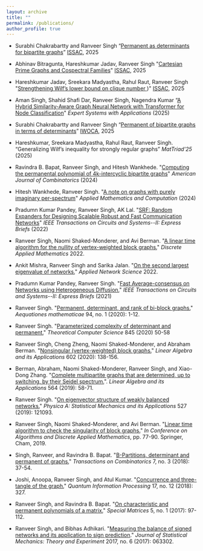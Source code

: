 ```yaml
---
layout: archive
title: ""
permalink: /publications/
author_profile: true
---
```

- Surabhi Chakrabartty and Ranveer Singh “[Permanent as determinants for bipartite graphs](https://arxiv.org/pdf/2503.08128)” [ISSAC](https://www.issac-conference.org/2025/), 2025
- Abhinav Bitragunta, Hareshkumar Jadav, Ranveer Singh "[Cartesian Prime Graphs and Cospectral Families](https://arxiv.org/pdf/2505.24358)" [ISSAC](https://www.issac-conference.org/2025/), 2025
- Hareshkumar Jadav, Sreekara Madyastha, Rahul Raut, Ranveer Singh "[Strengthening Wilf’s lower bound on clique number ](https://arxiv.org/pdf/2504.04836))" [ISSAC](https://www.issac-conference.org/2025/), 2025
- Aman Singh, Shahid Shafi Dar, Ranveer Singh, Nagendra Kumar “[A Hybrid Similarity-Aware Graph Neural Network with Transformer for Node Classification](https://www.sciencedirect.com/science/article/pii/S0957417425009145?dgcid=coauthor)" *Expert Systems with Applications* (2025)
- Surabhi Chakrabartty and Ranveer Singh “[Permanent of bipartite graphs in terms of determinants](https://arxiv.org/pdf/2503.08128)” [IWOCA](https://www.cs.montana.edu/bhz/iwoca2025/), 2025
- Hareshkumar, Sreekara Madyastha, Rahul Raut, Ranveer Singh. “Generalizing Wilf’s inequality for strongly regular graphs” *MatTriad'25* (2025)
- Ravindra B. Bapat, Ranveer Singh, and Hitesh Wankhede. "[Computing the permanental polynomial of
4k-intercyclic bipartite graphs](https://ajcombinatorics.org/Volume3/V3.04.pdf)" *American Journal of Combinatorics* (2024)
- Hitesh Wankhede, Ranveer Singh. "[A note on graphs with purely imaginary per-spectrum](https://www.sciencedirect.com/science/article/pii/S0096300324002248)" *Applied Mathematics and Computation* (2024)
- Pradumn Kumar Pandey, Ranveer Singh, AK Lal. "[SRF: Random Expanders for Designing Scalable Robust and Fast Communication Networks](https://ieeexplore.ieee.org/document/9837309?fbclid=IwAR1lYzBM9PR6LuNtmOv9-NAeIBC-MnW6uHm1afAKS0_gqDvxsmM_DPn5HFM)" *IEEE Transactions on Circuits and Systems--II: Express Briefs* (2022)

- Ranveer Singh, Naomi Shaked-Monderer, and Avi Berman. "[A linear time algorithm for the nullity of vertex-weighted block graphs.](https://www.sciencedirect.com/science/article/pii/S0166218X20305588)" *Discrete Applied Mathematics* 2022.
  
- Ankit Mishra, Ranveer Singh and Sarika Jalan. "[On the second largest eigenvalue of networks.](https://appliednetsci.springeropen.com/articles/10.1007/s41109-022-00484-w)" *Applied Network Science* 2022.

- Pradumn Kumar Pandey, Ranveer Singh. "[Fast Average-consensus on Networks using Heterogeneous Diffusion.](https://ieeexplore.ieee.org/stamp/stamp.jsp?tp=&arnumber=9419863)" *IEEE Transactions on Circuits and Systems--II: Express Briefs* (2021)
  
- Ranveer Singh. "[Permanent, determinant, and rank of bi-block graphs.](https://link.springer.com/article/10.1007/s00010-019-00687-0#:~:text=Bi%2Dblock%20graphs%20are%20a,equal%20to%202q%20%5B8%5D.)" *Aequationes mathematicae* 94, no. 1 (2020): 1-12. 

- Ranveer Singh. "[Parameterized complexity of  determinant and permanent.](https://www.sciencedirect.com/science/article/pii/S0304397520304941)" *Theoretical Computer Science*  845 (2020) 50-58
  
- Ranveer Singh, Cheng Zheng, Naomi Shaked-Monderer, and Abraham Berman. "[Nonsingular (vertex-weighted) block graphs.](https://www.sciencedirect.com/science/article/pii/S002437952030238X)" *Linear Algebra and its Applications* 602 (2020): 138-156.
- Berman, Abraham, Naomi Shaked-Monderer, Ranveer Singh, and Xiao-Dong Zhang. "[Complete multipartite graphs that are determined, up to switching, by their Seidel spectrum.](https://www.sciencedirect.com/science/article/pii/S0024379518305457)". *Linear Algebra and its Applications* 564 (2019): 58-71. 
- Ranveer Singh. "[On eigenvector structure of weakly balanced networks.](https://www.sciencedirect.com/science/article/pii/S0378437119306697)" *Physica A: Statistical Mechanics and its Applications* 527 (2019): 121093.

- Ranveer Singh, Naomi Shaked-Monderer, and Avi Berman. "[Linear time algorithm to check the singularity of block graphs.](https://link.springer.com/chapter/10.1007/978-3-030-11509-8_7)" *In Conference on Algorithms and Discrete Applied Mathematics*, pp. 77-90. Springer, Cham, 2019.
  
- Singh, Ranveer, and Ravindra B. Bapat. "[B-Partitions, determinant and permanent of graphs.](http://toc.ui.ac.ir/article_22426.html)" *Transactions on Combinatorics* 7, no. 3 (2018): 37-54.
  
- Joshi, Anoopa, Ranveer Singh, and Atul Kumar. "[Concurrence and three-tangle of the graph.](https://link.springer.com/article/10.1007/s11128-018-2085-5)" *Quantum Information Processing* 17, no. 12 (2018): 327.
  
- Ranveer Singh, and Ravindra B. Bapat. "[On characteristic and permanent polynomials of a matrix.](https://www.degruyter.com/view/journals/spma/5/1/article-p97.xml?language=en)" *Special Matrices* 5, no. 1 (2017): 97-112.
  
- Ranveer Singh, and Bibhas Adhikari. "[Measuring the balance of signed networks and its application to sign prediction](https://iopscience.iop.org/article/10.1088/1742-5468/aa73ef/meta)." *Journal of Statistical Mechanics: Theory and Experiment* 2017, no. 6 (2017): 063302. 
